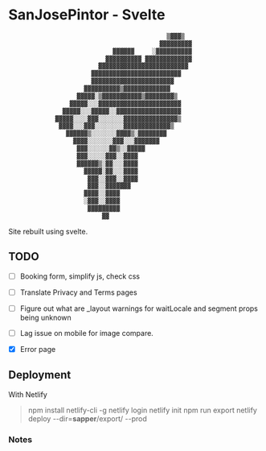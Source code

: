 # SanJosePintor - Svelte

```txt
                                            ▒▓▓▓▒
                                          ▓▓▓▓▓▓▓▓▓
                             ▓▓▓▓▓▓     ░▓▓▓▓▓▓▓▓▓▓
                           ▓▓▓▓▓▓▓▓▓▓ ▓▓▓▓▓▓▓▓▓▓▓▓▓
                         ▓▓▓▓▓▓▓▓▓▓▓▓▓▓▓▓▓▓▓▓▓▓▓▓▓
                       ▓▓▓▓▓▓▓▓▓▓▓▓▓▓▓▓▓▓▓▓▓▓▓▓▓
                       ▓▓▓▓▓▓▓▓▓▓▓▓▓▓▓▓▓▓▓▓▓▓▓
                     ▓▓▓▓▓▓▓▓▓▓▒▓▓▓▓▓▓▓▓▓▓▓▓▓
                   ▓▓▓▓▓░▒▓▓▓▓▓▓▓▓▓▓▓▒▓▓▓▓▓▓▓▓▒
                 ▓▓▓▓▓░░░▓▓▓▓▓▓▓▓▓▓▓▓▓▓▓▓▓▓▓▓▓▓▓
               ▓▓▓▓▓░░░▓▓▓▓▓░░▓▓▓▓▓▓▓▓▓▓▓▓▓▓▓▓▓▓
             ▓▓▓▓▓░░░░▓▓▓░░░░░░░▓▓▓▓▓▓▓▓▓▓▓▓▓▓▓▒
              ▓▓▓▓░░░▓▓▓░░░░░░░░▓▓▓▓▓▓▓▓▓▓▓▓▓▒
                ▓▓▓▓▓▓▒░░░░░░░▓▓▓▓▒░▓▓▓▓▓▓▓▓
                  ▓▓▓▓░░░░░░░▓▓▓░░░▓▓▓▓▓▓▓
                   ▓▓▓░░░░░░▓▓▒░░▓▓▓▓▓
                   ▓▓▓░░░░░▓▓▓░░▓▓▓▓
                   ▓▓▓▓▓▓▒░▓▓░░░▓▓▓▓
                     ▓▓▓▓▓░▓▓░░░▓▓▓▓
                      ▓▓▓░░▓▓▓░░▓▓▓▓
                      ▓▓▓░░▓▓▓▓▓▓▓
                     ▓▓▓▓░░▓▓▓▓
                     ░▓▓▓░░▓▓▓▓
                      ▓▓▓▓▓▓▓▓▓
                          ▓▓
```

Site rebuilt using svelte.

## TODO

- [ ] Booking form, simplify js, check css
- [ ] Translate Privacy and Terms pages
- [ ] Figure out what are _layout warnings for waitLocale and segment props being unknown
- [ ] Lag issue on mobile for image compare.
- [x] Error page


## Deployment

With Netlify

> npm install netlify-cli -g
> netlify login
> netlify init
> npm run export
> netlify deploy --dir=__sapper__/export/ --prod

### Notes
